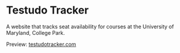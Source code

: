 # Testudo Tracker

A website that tracks seat availability for courses at the University of Maryland, College Park.

Preview: [testudotracker.com](https://www.testudotracker.com/)
